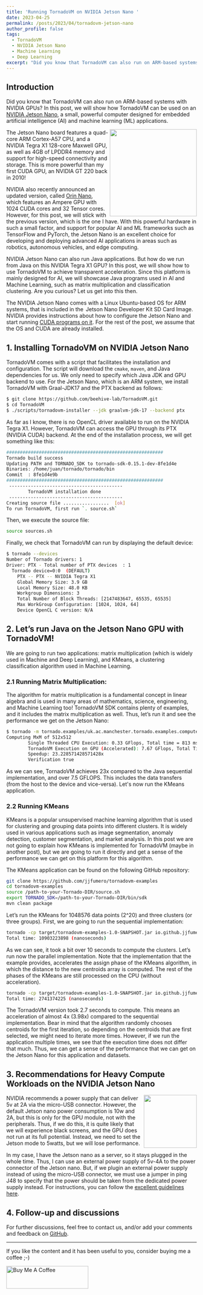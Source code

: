 ```yaml
---
title: 'Running TornadoVM on NVIDIA Jetson Nano '
date: 2023-04-25
permalink: /posts/2023/04/tornadovm-jetson-nano
author_profile: false
tags:
  - TornadoVM
  - NVIDIA Jetson Nano
  - Machine Learning 
  - Deep Learning
excerpt: "Did you know that TornadoVM can also run on ARM-based systems with NVIDIA GPUs? In this post, we will show how TornadoVM can be used on an NVIDIA Jetson Nano, a small, powerful computer designed for embedded artificial intelligence (AI) and machine learning (ML) applications."
---
```


## Introduction

Did you know that TornadoVM can also run on ARM-based systems with NVIDIA GPUs? In this post, we will show how TornadoVM can be used on an [NVIDIA Jetson Nano](https://www.nvidia.com/es-es/autonomous-machines/embedded-systems/jetson-nano/), a small, powerful computer designed for embedded artificial intelligence (AI) and machine learning (ML) applications. 


<img align="right" width="230" height="" src="https://github.com/jjfumero/jjfumero.github.io/raw/master/files/blog/jetsonNano/P4250118_DxO.jpg">


The Jetson Nano board features a quad-core ARM Cortex-A57 CPU, and a NVIDIA Tegra X1 128-core Maxwell GPU, as well as 4GB of LPDDR4 memory and support for high-speed connectivity and storage. This is more powerful than my first CUDA GPU, an NVIDIA GT 220 back in 2010!  

NVIDIA also recently announced an updated version, called [Orin Nano](https://developer.nvidia.com/blog/develop-ai-powered-robots-smart-vision-systems-and-more-with-nvidia-jetson-orin-nano-developer-kit/ ), which features an Ampere GPU with 1024 CUDA cores and 32 Tensor cores. However, for this post, we will stick with the previous version, which is the one I have. With this powerful hardware in such a small factor, and support for popular AI and ML frameworks such as TensorFlow and PyTorch, the Jetson Nano is an excellent choice for developing and deploying advanced AI applications in areas such as robotics, autonomous vehicles, and edge computing. 

NVIDIA Jetson Nano can also run Java applications. But how do we run from Java on this NVIDIA Tegra X1 GPU? In this post, we will show how to use TornadoVM to achieve transparent acceleration. Since this platform is mainly designed for AI, we will showcase Java programs used in AI and Machine Learning, such as matrix multiplication and classification clustering. Are you curious? Let us get into this then.  

The NVIDIA Jetson Nano comes with a Linux Ubuntu-based OS for ARM systems, that is included in the  Jetson Nano Developer Kit SD Card Image. NVIDIA provides instructions about how to configure the Jetson Nano and start running [CUDA programs on it](https://developer.nvidia.com/embedded/learn/get-started-jetson-nano-devkit). For the rest of the post, we assume that the OS and CUDA are already installed. 

## 1. Installing TornadoVM on NVIDIA Jetson Nano 
 
TornadoVM comes with a script that facilitates the installation and configuration. The script will download the `cmake`, `maven`, and Java dependencies for us. We only need to specify which Java JDK and GPU backend to use. For the Jetson Nano, which is an ARM system, we install TornadoVM with Graal-JDK17 and the PTX backend as follows: 


```bash 
$ git clone https://github.com/beehive-lab/TornadoVM.git  
$ cd TornadoVM  
$ ./scripts/tornadovm-installer --jdk graalvm-jdk-17 --backend ptx 
``` 

As far as I know, there is no OpenCL driver available to run on the NVIDIA Tegra X1. However, TornadoVM can access the GPU through its PTX (NVIDIA CUDA) backend. At the end of the installation process, we will get something like this: 

```bash 
########################################################## 
Tornado build success 
Updating PATH and TORNADO_SDK to tornado-sdk-0.15.1-dev-8fe1d4e 
Binaries: /home/juan/tornado/tornado/bin 
Commit  : 8fe1d4e9b 
########################################################## 
 ------------------------------------------ 
        TornadoVM installation done 
 ------------------------------------------ 
Creating source file .................  [ok] 
To run TornadoVM, first run `. source.sh` 
``` 

Then, we execute the source file: 

```bash 
source sources.sh 
``` 

Finally, we check that TornadoVM can run by displaying the default device: 

```bash 
$ tornado --devices 
Number of Tornado drivers: 1 
Driver: PTX - Total number of PTX devices  : 1 
  Tornado device=0:0  (DEFAULT) 
    PTX -- PTX -- NVIDIA Tegra X1 
    Global Memory Size: 3.9 GB 
    Local Memory Size: 48.0 KB 
    Workgroup Dimensions: 3 
    Total Number of Block Threads: [2147483647, 65535, 65535] 
    Max WorkGroup Configuration: [1024, 1024, 64] 
    Device OpenCL C version: N/A 
``` 
 
## 2. Let’s run Java on the Jetson Nano GPU with TornadoVM!  

We are going to run two applications: matrix multiplication (which is widely used in Machine and Deep Learning), and KMeans, a clustering classification algorithm used in Machine Learning.


### 2.1 Running Matrix Multiplication: 
 
The algorithm for matrix multiplication is a fundamental concept in linear algebra and is used in many areas of mathematics, science, engineering, and Machine Learning too! TornadoVM SDK contains plenty of examples, and it includes the matrix multiplication as well. Thus, let’s run it and see the performance we get on the Jetson Nano: 

```bash 
$ tornado -m tornado.examples/uk.ac.manchester.tornado.examples.compute.MatrixMultiplication2D 
Computing MxM of 512x512 
        Single Threaded CPU Execution: 0.33 GFlops, Total time = 813 ms 
        TornadoVM Execution on GPU (Accelerated): 7.67 GFlops, Total Time = 35 ms 
        Speedup: 23.228571428571428x 
        Verification true 
``` 

As we can see, TornadoVM achieves 23x compared to the Java sequential implementation, and over 7.5 GFLOPS. This includes the data transfers (from the host to the device and vice-versa). Let's now run the KMeans application. 

### 2.2 Running KMeans 

KMeans is a popular unsupervised machine learning algorithm that is used for clustering and grouping data points into different clusters. It is widely used in various applications such as image segmentation, anomaly detection, customer segmentation, and market analysis. In this post we are not going to explain how KMeans is implemented for TornadoVM (maybe in another post), but we are going to run it directly and get a sense of the performance we can get on this platform for this algorithm.  

The KMeans application can be found on the following GitHub repository: 

```bash 
git clone https://github.com/jjfumero/tornadovm-examples 
cd tornadovm-examples 
source /path-to-your-Tornado-DIR/source.sh 
export TORNADO_SDK=/path-to-your-Tornado-DIR/bin/sdk 
mvn clean package 
``` 

Let’s run the KMeans for 1048576 data points (2^20) and three clusters (or three groups). First, we are going to run the sequential implementation: 

```bash 
tornado -cp target/tornadovm-examples-1.0-SNAPSHOT.jar io.github.jjfumero.KMeans seq 1048576 3 
Total time: 10903223898 (nanoseconds) 
``` 

As we can see, it took a bit over 10 seconds to compute the clusters. Let’s run now the parallel implementation. Note that the implementation that the example provides, accelerates the assign phase of the KMeans algorithm, in which the distance to the new centroids array is computed. The rest of the phases of the KMeans are still processed on the CPU (without acceleration).  

```bash 
tornado -cp target/tornadovm-examples-1.0-SNAPSHOT.jar io.github.jjfumero.KMeans tornado 1048576 3 
Total time: 2741374225 (nanoseconds) 
``` 

The TornadoVM version took 2.7 seconds to compute. This means an acceleration of almost 4x (3.98x) compared to the sequential implementation. Bear in mind that the algorithm randomly chooses centroids for the first iteration, so depending on the centroids that are first selected, we might need to iterate more times. However, if we run the application multiple times, we see that the execution time does not differ that much. Thus, we can get a sense of the performance that we can get on the Jetson Nano for this application and datasets.  

## 3. Recommendations for Heavy Compute Workloads on the NVIDIA Jetson Nano 

<img align="right" width="140" height="" src="https://github.com/jjfumero/jjfumero.github.io/raw/master/files/blog/jetsonNano//P4250099_DxO.jpg">

NVIDIA recommends a power supply that can deliver 5v at 2A via the micro-USB connector. However, the default Jetson nano power consumption is 10w and 2A, but this is only for the GPU module, not with the peripherals. Thus, if we do this, it is quite likely that we will experience black screens, and the GPU does not run at its full potential. Instead, we need to set the Jetson mode to 5watts, but we will lose performance.  

In my case, I have the Jetson nano as a server, so it stays plugged in the whole time. Thus, I can use an external power supply of 5v-4A to the power connector of the Jetson nano. But, if we plugin an external power supply instead of using the micro-USB connector, we must use a jumper in ping J48 to specify that the power should be taken from the dedicated power supply instead. For instructions, you can follow the [excellent guidelines here](https://www.youtube.com/watch?v=jq1OqBe267A).  


## 4. Follow-up and discussions

For further discussions, feel free to contact us, and/or add your comments and feedback on [GitHub](https://github.com/jjfumero/jjfumero.github.io/discussions/9).

_________________________________

If you like the content and it has been useful to you, consider buying me a coffee ;-) 

<a href="https://www.buymeacoffee.com/snatverk" target="_blank"><img src="https://cdn.buymeacoffee.com/buttons/v2/default-yellow.png" alt="Buy Me A Coffee" style="height: 60px !important;width: 217px !important;" ></a>
